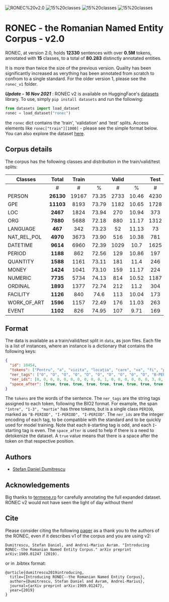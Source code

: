 ![RONEC%20v2.0](https://img.shields.io/badge/🇷🇴%20RONEC%20v2.0-eaeaea)
![15%20classes](https://img.shields.io/badge/classes-15-orange)
![15%20classes](https://img.shields.io/badge/tokens-0.5M-orange)
![15%20classes](https://img.shields.io/badge/annotated%20entities-80K-orange)

# RONEC - the Romanian Named Entity Corpus - v2.0 

RONEC, at version 2.0, holds **12330** sentences with over **0.5M** tokens, annotated with **15** classes, to a total of **80.283** distinctly annotated entities. 

It is more than twice the size of the previous version. Quality has been significantly increased as verything has been annotated from scratch to confrom to a single standard. For the older version 1, please see the ``ronec_v1`` folder. 


 **_Update - 16 Nov 2021_** : RONEC v2 is available on HuggingFace's [datasets](https://github.com/huggingface/datasets) library. To use, simply ``pip install datasets`` and run the following:
```python
from datasets import load_dataset
ronec = load_dataset("ronec")
```
the ``ronec`` dict contains the 'train', 'validation' and 'test' splits. Access elements like ``ronec["train"][1000]`` - please see the simple format below. You can also explore the dataset [here](https://huggingface.co/datasets/ronec).

## Corpus details

The corpus has the following classes and distribution in the train/valid/test splits:

| Classes      	| Total  	    | Train  	|         	| Valid  	|         	| Test   	|         	|
|-------------	|:------:	    |:------:	|:-------:	|:------:	|:-------:	|:------:	|:-------:	|
|            	| #     	    | #     	| %     	| # 	    | % 	    | #     	| %     	|
| PERSON      	|  **26130** 	| 19167  	|  73.35  	|  2733  	|  10.46  	|  4230  	|  16.19  	|
| GPE         	|  **11103** 	|  8193  	|  73.79  	|  1182  	|  10.65  	|  1728  	|   15.56 	|
| LOC         	|  **2467**  	|  1824  	|  73.94  	|  270   	|  10.94  	|  373   	|  15.12  	|
| ORG         	|  **7880**  	|  5688  	|  72.18  	|   880  	|  11.17  	|  1312  	|  16.65  	|
| LANGUAGE    	|   **467**  	|   342  	|  73.23  	|   52   	|  11.13  	|   73   	|  15.63  	|
| NAT_REL_POL 	|  **4970**  	|  3673  	|  73.90  	|   516  	|  10.38  	|   781  	|  15.71  	|
| DATETIME    	|  **9614**  	|  6960  	|  72.39  	|  1029  	|   10.7  	|  1625  	|   16.9  	|
| PERIOD      	|  **1188**  	|   862  	|  72.56  	|   129  	|  10.86  	|   197  	|  16.58  	|
| QUANTITY    	|  **1588**  	|  1161  	|  73.11  	|   181  	|   11.4  	|   246  	|  15.49  	|
| MONEY       	|  **1424**  	|  1041  	|  73.10  	|   159  	|  11.17  	|   224  	|  15.73  	|
| NUMERIC     	|  **7735**  	|  5734  	|  74.13  	|   814  	|  10.52  	|  1187  	|  15.35  	|
| ORDINAL     	|  **1893**  	|  1377  	|   72.74 	|   212  	|   11.2  	|   304  	|  16.06  	|
| FACILITY    	|  **1126**  	|   840  	|   74.6  	|   113  	|  10.04  	|   173  	|  15.36  	|
| WORK_OF_ART 	|  **1596**  	|  1157  	|  72.49  	|   176  	|  11.03  	|   263  	|  16.48  	|
| EVENT       	|  **1102**  	|   826  	|  74.95  	|   107  	|   9.71  	|   169  	|  15.34  	|


## Format

The data is available as a train/valid/test split in ``data``, as json files. Each file is a list of instances, where an instance is a dictionary that contains the following keys:

```json
{
  "id": 10454,
  "tokens": ["Pentru", "a", "vizita", "locația", "care", "va", "fi", "pusă", "la", "dispoziția", "reprezentanților", "consiliilor", "județene", ",", "o", "delegație", "a", "U.N.C.J.R.", ",", "din", "care", "a", "făcut", "parte", "și", "dl", "Constantin", "Ostaficiuc", ",", "președintele", "C.J.T.", ",", "a", "fost", "prezentă", "la", "Bruxelles", ",", "între", "1-3", "martie", "."], 
  "ner_tags": ["O", "O", "O", "O", "O", "O", "O", "O", "O", "O", "B-PERSON", "O", "O", "O", "O", "O", "O", "B-ORG", "O", "O", "O", "O", "O", "O", "O", "B-PERSON", "I-PERSON", "I-PERSON", "I-PERSON", "I-PERSON", "B-ORG", "O", "O", "O", "O", "O", "B-GPE", "O", "B-PERIOD", "I-PERIOD", "I-PERIOD", "O"], 
  "ner_ids": [0, 0, 0, 0, 0, 0, 0, 0, 0, 0, 1, 0, 0, 0, 0, 0, 0, 3, 0, 0, 0, 0, 0, 0, 0, 1, 2, 2, 2, 2, 3, 0, 0, 0, 0, 0, 5, 0, 19, 20, 20, 0], 
  "space_after": [true, true, true, true, true, true, true, true, true, true, true, true, false, true, true, true, true, false, true, true, true, true, true, true, true, true, true, false, true, true, false, true, true, true, true, true, false, true, true, true, false, false]
}
```

The ``tokens`` are the words of the sentence. The ``ner_tags`` are the string tags assigned to each token, following the BIO2 format. For example, the span ``"între", "1-3", "martie"`` has three tokens, but is a single class ``PERIOD``, marked as ``"B-PERIOD", "I-PERIOD", "I-PERIOD"``. 
The ``ner_ids`` are the integer encoding of each tag, to be compatible with the standard and to be quickly used for model training. Note that each ``B``-starting tag is odd, and each ``I``-starting tag is even.
The ``space_after`` is used to help if there is a need to detokenize the dataset. A ``true`` value means that there is a space after the token on that respective position. 


## Authors
+ [Stefan Daniel Dumitrescu](https://www.linkedin.com/in/stefandumitrescu/)


## Acknowledgements
Big thanks to [termene.ro](https://termene.ro/) for carefully annotating the full expanded dataset. RONEC v2 would not have seen the light of day without them!


## Cite
Please consider citing the following [paper](https://arxiv.org/abs/1909.01247) as a thank you to the authors of the RONEC, even if it describes v1 of the corpus and you are using v2: 
```
Dumitrescu, Stefan Daniel, and Andrei-Marius Avram. "Introducing RONEC--the Romanian Named Entity Corpus." arXiv preprint arXiv:1909.01247 (2019).
```
or in .bibtex format:
```
@article{dumitrescu2019introducing,
  title={Introducing RONEC--the Romanian Named Entity Corpus},
  author={Dumitrescu, Stefan Daniel and Avram, Andrei-Marius},
  journal={arXiv preprint arXiv:1909.01247},
  year={2019}
}
```
